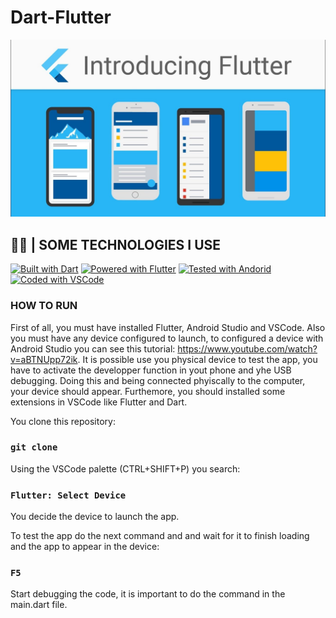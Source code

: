 # Dart-Flutter
![Flutter to Mobile App.](./Flutter.jpg)

 ## 👨‍💻 | SOME TECHNOLOGIES I USE
[![Built with Dart](https://img.shields.io/badge/Built%20with-Dart-blue.svg)](https://dart.dev)
[![Powered with Flutter](https://img.shields.io/badge/Powered%20with-Flutter-turquoise.svg)](https://flutter.dev)
[![Tested with Andorid ](https://img.shields.io/badge/Tested%20with-Android%20Studio-green.svg)](https://developer.android.com/studio?gclid=CjwKCAjwzJmlBhBBEiwAEJyLu15yJjfKPZfY8pfQDqG7Xo8nbYpPiiE5Fp2cMEhqYWWESpqC8sxpohoCO1cQAvD_BwE&gclsrc=aw.ds)
[![Coded with VSCode](https://img.shields.io/badge/Coded%20with-VSCode-purple.svg)](https://code.visualstudio.com)


### HOW TO RUN
First of all, you must have installed Flutter, Android Studio and VSCode. Also you must have any device configured to launch, to configured a device with Android Studio you can see this tutorial: https://www.youtube.com/watch?v=aBTNUpp72ik. It is possible use you physical device to test the app, you have to activate the developper function in yout phone and yhe USB debugging. Doing this and being connected phyiscally to the computer, your device should appear.
Furthemore, you should installed some extensions in VSCode like Flutter and Dart.

You clone this repository:
### `git clone`

Using the VSCode palette (CTRL+SHIFT+P) you search:
### `Flutter: Select Device`
You decide the device to launch the app.

To test the app do the next command and and wait for it to finish loading and the app to appear in the device:
### `F5`
Start debugging the code, it is important to do the command in the main.dart file.


